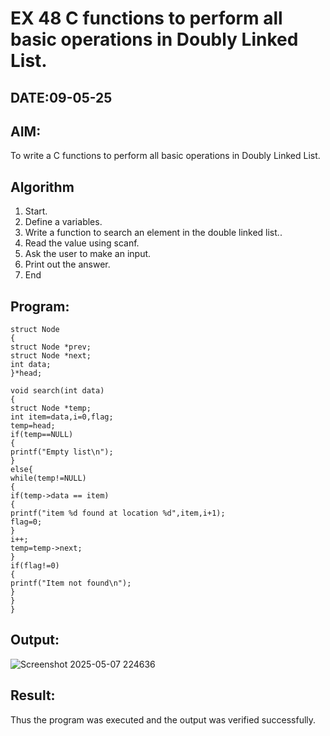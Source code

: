 # EX 48 C functions to perform all basic operations in Doubly Linked List.
## DATE:09-05-25
## AIM:
To write a C functions to perform all basic operations in Doubly Linked List.

## Algorithm
1. Start. 
2. Define a variables. 
3. Write a function to search an element in the double linked list.. 
4. Read the value using scanf. 
5. Ask the user to make an input. 
6. Print out the answer. 
7. End  

## Program:
```
struct Node 
{ 
struct Node *prev; 
struct Node *next; 
int data; 
}*head; 
 
void search(int data) 
{ 
struct Node *temp; 
int item=data,i=0,flag; 
temp=head; 
if(temp==NULL) 
{ 
printf("Empty list\n"); 
} 
else{ 
while(temp!=NULL) 
{ 
if(temp->data == item) 
{ 
printf("item %d found at location %d",item,i+1); 
flag=0; 
} 
i++; 
temp=temp->next; 
} 
if(flag!=0) 
{ 
printf("Item not found\n"); 
} 
} 
}
```

## Output:
![Screenshot 2025-05-07 224636](https://github.com/user-attachments/assets/e1a2f71b-4dd1-4e50-ad5e-ea4e1b69f084)

## Result:
Thus the program was executed and the output was verified successfully.
